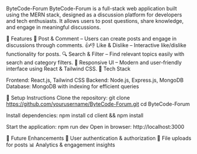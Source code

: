 ByteCode-Forum
ByteCode-Forum is a full-stack web application built using the MERN stack, designed as a discussion platform for developers and tech enthusiasts. It allows users to post questions, share knowledge, and engage in meaningful discussions.

🔹 Features
📝 Post & Comment – Users can create posts and engage in discussions through comments.
👍👎 Like & Dislike – Interactive like/dislike functionality for posts.
🔍 Search & Filter – Find relevant topics easily with search and category filters.
🎨 Responsive UI – Modern and user-friendly interface using React & Tailwind CSS.
🔹 Tech Stack


Frontend: React.js, Tailwind CSS
Backend: Node.js, Express.js, MongoDB
Database: MongoDB with indexing for efficient queries

🔹 Setup Instructions
Clone the repository:
git clone https://github.com/yourusername/ByteCode-Forum.git
cd ByteCode-Forum

Install dependencies:
npm install
cd client && npm install


Start the application:
npm run dev
Open in browser: http://localhost:3000


🚀 Future Enhancements
🔐 User authentication & authorization
📂 File uploads for posts
📊 Analytics & engagement insights
